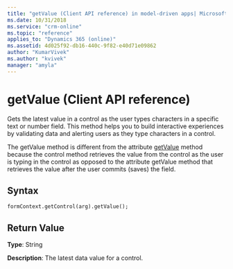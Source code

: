 ```yaml
---
title: "getValue (Client API reference) in model-driven apps| MicrosoftDocs"
ms.date: 10/31/2018
ms.service: "crm-online"
ms.topic: "reference"
applies_to: "Dynamics 365 (online)"
ms.assetid: 4d025f92-db16-440c-9f82-e40d71e09862
author: "KumarVivek"
ms.author: "kvivek"
manager: "amyla"
---
```

# getValue (Client API reference)



Gets the latest value in a control as the user types characters in a specific text or number field. This method helps you to build interactive experiences by validating data and alerting users as they type characters in a control.

The getValue method is different from the attribute [getValue](../attributes/getvalue.md) method because the control method retrieves the value from the control as the user is typing in the control as opposed to the attribute getValue method that retrieves the value after the user commits (saves) the field. 

## Syntax

`formContext.getControl(arg).getValue();`

## Return Value

**Type**: String

**Description**:  The latest data value for a control.

